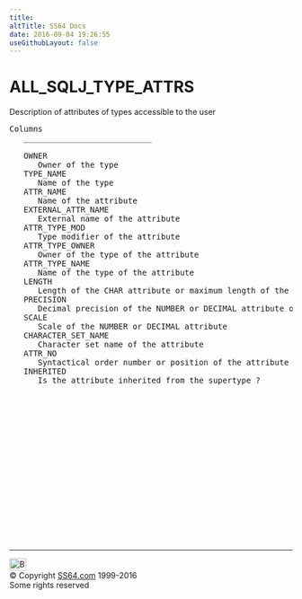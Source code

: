 ```yaml
---
title:
altTitle: SS64 Docs
date: 2016-09-04 19:26:55
useGithubLayout: false
---
```

<!-- #BeginLibraryItem "/Library/head_orad.lbi" --><!-- #EndLibraryItem --><h1>ALL_SQLJ_TYPE_ATTRS </h1><p> Description of attributes of types accessible to the user </p> 
 
<pre>Columns
   ___________________________
 
   OWNER
      Owner of the type
   TYPE_NAME
      Name of the type
   ATTR_NAME
      Name of the attribute
   EXTERNAL_ATTR_NAME
      External name of the attribute
   ATTR_TYPE_MOD
      Type modifier of the attribute
   ATTR_TYPE_OWNER
      Owner of the type of the attribute
   ATTR_TYPE_NAME
      Name of the type of the attribute
   LENGTH
      Length of the CHAR attribute or maximum length of the VARCHARor VARCHAR2 attribute
   PRECISION
      Decimal precision of the NUMBER or DECIMAL attribute orbinary precision of the FLOAT attribute
   SCALE
      Scale of the NUMBER or DECIMAL attribute
   CHARACTER_SET_NAME
      Character set name of the attribute
   ATTR_NO
      Syntactical order number or position of the attribute as specified in thetype specification or CREATE TYPE statement (not to be used as ID number)
   INHERITED
      Is the attribute inherited from the supertype ?

</pre><!-- #BeginLibraryItem "/Library/foot_orad.lbi" --><p><script async="" src="//pagead2.googlesyndication.com/pagead/js/adsbygoogle.js"></script>
<!-- oracle-footer -->
<ins class="adsbygoogle" style="display:inline-block;width:300px;height:250px" data-ad-client="ca-pub-6140977852749469" data-ad-slot="4275490898"></ins>
<script>
(adsbygoogle = window.adsbygoogle || []).push({});
</script></p>
<hr>
<div id="bl" class="footer"><a href="#"><img src="../images/top.png" width="30" height="22" alt="Back to the Top"></a></div>
<div id="br" class="footer, tagline">© Copyright <a href="http://ss64.com/">SS64.com</a> 1999-2016<br>
Some rights reserved</div>
<!-- #EndLibraryItem -->

